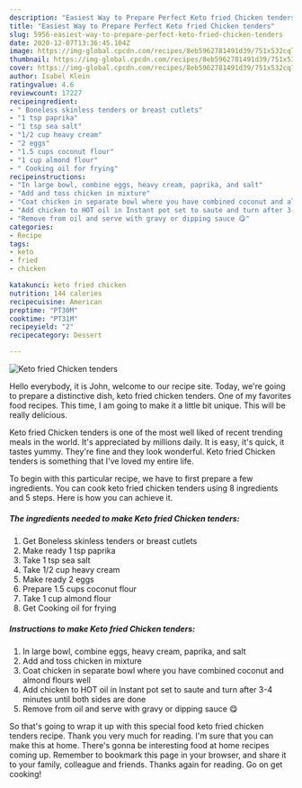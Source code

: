```yaml
---
description: "Easiest Way to Prepare Perfect Keto fried Chicken tenders"
title: "Easiest Way to Prepare Perfect Keto fried Chicken tenders"
slug: 5956-easiest-way-to-prepare-perfect-keto-fried-chicken-tenders
date: 2020-12-07T13:36:45.104Z
image: https://img-global.cpcdn.com/recipes/8eb5962781491d39/751x532cq70/keto-fried-chicken-tenders-recipe-main-photo.jpg
thumbnail: https://img-global.cpcdn.com/recipes/8eb5962781491d39/751x532cq70/keto-fried-chicken-tenders-recipe-main-photo.jpg
cover: https://img-global.cpcdn.com/recipes/8eb5962781491d39/751x532cq70/keto-fried-chicken-tenders-recipe-main-photo.jpg
author: Isabel Klein
ratingvalue: 4.6
reviewcount: 17227
recipeingredient:
- " Boneless skinless tenders or breast cutlets"
- "1 tsp paprika"
- "1 tsp sea salt"
- "1/2 cup heavy cream"
- "2 eggs"
- "1.5 cups coconut flour"
- "1 cup almond flour"
- " Cooking oil for frying"
recipeinstructions:
- "In large bowl, combine eggs, heavy cream, paprika, and salt"
- "Add and toss chicken in mixture"
- "Coat chicken in separate bowl where you have combined coconut and almond flours well"
- "Add chicken to HOT oil in Instant pot set to saute and turn after 3-4 minutes until both sides are done"
- "Remove from oil and serve with gravy or dipping sauce 😋"
categories:
- Recipe
tags:
- keto
- fried
- chicken

katakunci: keto fried chicken 
nutrition: 144 calories
recipecuisine: American
preptime: "PT30M"
cooktime: "PT31M"
recipeyield: "2"
recipecategory: Dessert

---
```



![Keto fried Chicken tenders](https://img-global.cpcdn.com/recipes/8eb5962781491d39/751x532cq70/keto-fried-chicken-tenders-recipe-main-photo.jpg)

Hello everybody, it is John, welcome to our recipe site. Today, we're going to prepare a distinctive dish, keto fried chicken tenders. One of my favorites food recipes. This time, I am going to make it a little bit unique. This will be really delicious.

Keto fried Chicken tenders is one of the most well liked of recent trending meals in the world. It's appreciated by millions daily. It is easy, it's quick, it tastes yummy. They're fine and they look wonderful. Keto fried Chicken tenders is something that I've loved my entire life.




To begin with this particular recipe, we have to first prepare a few ingredients. You can cook keto fried chicken tenders using 8 ingredients and 5 steps. Here is how you can achieve it.

<!--inarticleads1-->

##### The ingredients needed to make Keto fried Chicken tenders:

1. Get  Boneless skinless tenders or breast cutlets
1. Make ready 1 tsp paprika
1. Take 1 tsp sea salt
1. Take 1/2 cup heavy cream
1. Make ready 2 eggs
1. Prepare 1.5 cups coconut flour
1. Take 1 cup almond flour
1. Get  Cooking oil for frying




<!--inarticleads2-->

##### Instructions to make Keto fried Chicken tenders:

1. In large bowl, combine eggs, heavy cream, paprika, and salt
1. Add and toss chicken in mixture
1. Coat chicken in separate bowl where you have combined coconut and almond flours well
1. Add chicken to HOT oil in Instant pot set to saute and turn after 3-4 minutes until both sides are done
1. Remove from oil and serve with gravy or dipping sauce 😋




So that's going to wrap it up with this special food keto fried chicken tenders recipe. Thank you very much for reading. I'm sure that you can make this at home. There's gonna be interesting food at home recipes coming up. Remember to bookmark this page in your browser, and share it to your family, colleague and friends. Thanks again for reading. Go on get cooking!
